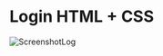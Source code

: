 # Login HTML + CSS

![ScreenshotLog](https://user-images.githubusercontent.com/55550329/65294074-0b36f480-db23-11e9-8c5d-68322d305f6a.png)
